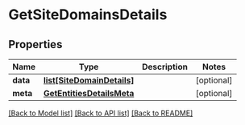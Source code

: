 # GetSiteDomainsDetails

## Properties
Name | Type | Description | Notes
------------ | ------------- | ------------- | -------------
**data** | [**list[SiteDomainDetails]**](SiteDomainDetails.md) |  | [optional] 
**meta** | [**GetEntitiesDetailsMeta**](GetEntitiesDetailsMeta.md) |  | [optional] 

[[Back to Model list]](../README.md#documentation-for-models) [[Back to API list]](../README.md#documentation-for-api-endpoints) [[Back to README]](../README.md)

